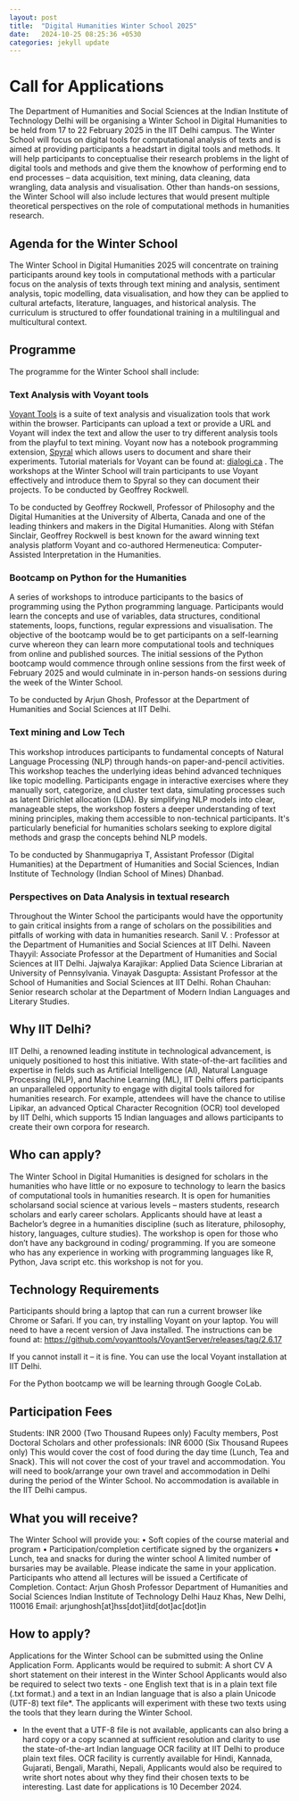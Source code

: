 ```yaml
---
layout: post
title:  "Digital Humanities Winter School 2025"
date:   2024-10-25 08:25:36 +0530
categories: jekyll update
---
```



# Call for Applications
The Department of Humanities and Social Sciences at the Indian Institute of Technology Delhi will be organising a Winter School in Digital Humanities to be held from 17 to 22 February 2025 in the IIT Delhi campus. The Winter School will focus on digital tools for computational analysis of texts and is aimed at providing participants a headstart in digital tools and methods. It will help participants to conceptualise their research problems in the light of digital tools and methods and give them the knowhow of performing end to end processes – data acquisition, text mining, data cleaning, data wrangling, data analysis and visualisation. Other than hands-on sessions, the Winter School will also include lectures that would present multiple theoretical perspectives on the role of computational methods in humanities research.


## Agenda for the Winter School
The Winter School in Digital Humanities 2025 will concentrate on training participants around key tools in computational methods with a particular focus on the analysis of texts through text mining and analysis, sentiment analysis, topic modelling, data visualisation, and how they can be applied to cultural artefacts, literature, languages, and historical analysis. The curriculum is structured to offer foundational training in a multilingual and multicultural context. 

## Programme
The programme for the Winter School shall include:

### Text Analysis with Voyant tools
[Voyant Tools](https://voyant-tools.org) is a suite of text analysis and visualization tools that work within the browser. Participants can upload a text or provide a URL and Voyant will index the text and allow the user to try different analysis tools from the playful to text mining. Voyant now has a notebook programming extension, [Spyral](https://voyant-tools.org/spyral) which allows users to document and share their experiments. Tutorial materials for Voyant can be found at: [dialogi.ca](http://dialogi.ca) . The workshops at the Winter School will train participants to use Voyant effectively and introduce them to Spyral so they can document their projects. To be conducted by Geoffrey Rockwell.
 	
To be conducted by Geoffrey Rockwell, Professor of Philosophy and the Digital Humanities at the University of Alberta, Canada and one of the leading thinkers and makers in the Digital Humanities. Along with Stéfan Sinclair, Geoffrey Rockwell is best known for the award winning text analysis platform Voyant and co-authored Hermeneutica: Computer-Assisted Interpretation in the Humanities.

### Bootcamp on Python for the Humanities
A series of workshops to introduce participants to the basics of programming using the Python programming language. Participants would learn the concepts and use of variables, data structures, conditional statements, loops, functions, regular expressions and visualisation. The objective of the bootcamp would be to get participants on a self-learning curve whereon they can learn more computational tools and techniques from online and published sources. The initial sessions of the Python bootcamp would commence through online 	sessions from the first week of February 2025 and would culminate in in-person hands-on sessions during the week of the Winter School. 	
 	
To be conducted by Arjun Ghosh, Professor at the Department of Humanities and Social Sciences at IIT Delhi.

### Text mining and Low Tech
This workshop introduces participants to fundamental concepts of Natural Language Processing (NLP) through hands-on paper-and-pencil activities. This workshop teaches the underlying ideas behind advanced techniques like topic modelling. Participants engage in interactive exercises where they manually sort, categorize, and cluster text data, simulating processes such as latent Dirichlet allocation (LDA). By simplifying NLP models into clear, manageable steps, the workshop fosters a deeper understanding of text mining principles, making them accessible to non-technical participants. It's particularly beneficial for humanities scholars seeking to explore digital methods and grasp the concepts behind NLP models.

To be conducted by Shanmugapriya T, Assistant Professor (Digital Humanities) at the Department of Humanities and Social Sciences, Indian Institute of Technology (Indian School of Mines) Dhanbad.
	
### Perspectives on Data Analysis in textual research
Throughout the Winter School the participants would have the opportunity to gain critical insights from a range of scholars on the possibilities and pitfalls of working with data in humanities research.
Sanil V. : Professor at the Department of Humanities and Social Sciences at IIT Delhi.
Naveen Thayyil: Associate Professor at the Department of Humanities and Social Sciences at IIT Delhi.
Jajwalya Karajikar: Applied Data Science Librarian at University of Pennsylvania.
Vinayak Dasgupta: Assistant Professor at the School of Humanities and Social Sciences at IIT Delhi.
Rohan Chauhan: Senior research scholar at the Department of Modern Indian Languages and Literary Studies.


## Why IIT Delhi?
IIT Delhi, a renowned leading institute in technological advancement, is uniquely positioned to host this initiative. With state-of-the-art facilities and expertise in fields such as Artificial Intelligence (AI), Natural Language Processing (NLP), and Machine Learning (ML), IIT Delhi offers participants an unparalleled opportunity to engage with digital tools tailored for humanities research. For example, attendees will have the chance to utilise Lipikar, an advanced Optical Character Recognition (OCR) tool developed by IIT Delhi, which supports 15 Indian languages and allows participants to create their own corpora for research.

## Who can apply?
The Winter School in Digital Humanities is designed for scholars in the humanities who have little or no exposure to technology to learn the basics of computational tools in humanities research. It is open for humanities scholarsand social science at various levels – masters students, research scholars and early career scholars. Applicants should have at least a Bachelor’s degree in a humanities discipline (such as literature, philosophy, history, languages, culture studies).
The workshop is open for those who don’t have any background in coding/ programming. If you are someone who has any experience in working with programming languages like R, Python, Java script etc. this workshop is not for you.

## Technology Requirements
Participants should bring a laptop that can run a current browser like Chrome or Safari. If you can, try installing Voyant on your laptop. You will need to have a recent version of Java installed. The instructions can be found at:
https://github.com/voyanttools/VoyantServer/releases/tag/2.6.17

If you cannot install it – it is fine. You can use the local Voyant installation at IIT Delhi.

For the Python bootcamp we will be learning through Google CoLab.


## Participation Fees
Students: INR 2000 (Two Thousand Rupees only)
Faculty members, Post Doctoral Scholars and other professionals: INR 6000 (Six Thousand Rupees only)
This would cover the cost of food during the day time (Lunch, Tea and Snack). This will not cover the cost of your travel and accommodation. You will need to book/arrange your own travel and accommodation in Delhi during the period of the Winter School. No accommodation is available in the IIT Delhi campus.

## What you will receive?
 The Winter School will provide you:
 • Soft copies of the course material and program
 • Participation/completion certificate signed by the organizers
 • Lunch, tea and snacks for during the winter school
A limited number of bursaries may be available. Please indicate the same in your application.
Participants who attend all lectures will be issued a Certificate of Completion.
Contact:
Arjun Ghosh
 Professor
 Department of Humanities and Social Sciences
 Indian Institute of Technology Delhi
 Hauz Khas, New Delhi, 110016
 Email: arjunghosh[at]hss[dot]iitd[dot]ac[dot]in


## How to apply?
Applications for the Winter School can be submitted using the Online Application Form.
Applicants would be required to submit:
A short CV
A short statement on their interest in the Winter School
Applicants would also be required to select two texts - one 	English text that is in a plain text file (.txt format.) and a text in an Indian language that is also a plain Unicode (UTF-8) text file*. The applicants will experiment with these two texts using the tools 	that they learn during the Winter School.
 * In the event that a UTF-8 file is not available, applicants can also bring a hard copy 	or a copy scanned at sufficient resolution and clarity to use the state-of-the-art Indian language OCR facility at IIT Delhi to 	produce plain text files. OCR facility is currently available for Hindi, Kannada, Gujarati, Bengali, Marathi, Nepali, 
Applicants would also be required to write short notes about why they find their chosen texts to be interesting.
Last date for applications is 10 December 2024.
